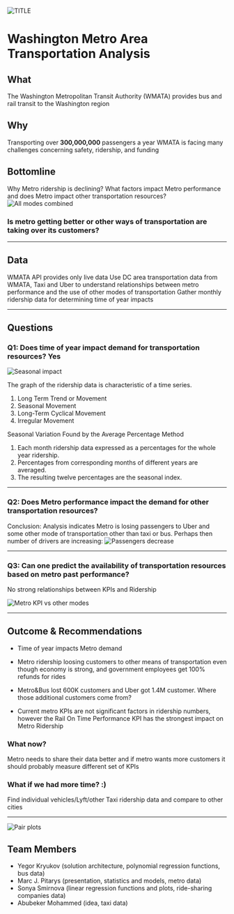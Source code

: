 
![TITLE](images/title.png)
# Washington Metro Area Transportation Analysis

## What
The Washington Metropolitan Transit Authority (WMATA) provides bus and rail transit to the Washington region
## Why
Transporting over **300,000,000** passengers a year WMATA is facing many challenges concerning safety, ridership, and funding
## Bottomline
Why Metro ridership is declining?  What factors impact Metro performance and does Metro impact other transportation resources?
![All modes combined](images/all.png)


### **Is metro getting better or other ways of transportation are taking over its customers?**

---
## Data
WMATA API provides only live data
Use DC area transportation data from WMATA, Taxi and Uber to understand relationships between metro performance and the use of other modes of transportation
Gather monthly ridership data for determining time of year impacts

---
## Questions

### Q1: Does time of year impact demand for transportation resources? **Yes**
![Seasonal impact](images/season.png)

The graph of the ridership data is characteristic of a time series.
1. Long Term Trend or Movement
2. Seasonal Movement
3. Long-Term Cyclical Movement
4. Irregular Movement

Seasonal Variation Found by the Average Percentage Method
1. Each month ridership data expressed as a percentages for the whole year ridership.
2. Percentages from corresponding months of different years are averaged.
3. The resulting twelve percentages are the seasonal index. 
---
### Q2: Does Metro performance impact the demand for other transportation resources? 
Conclusion:  Analysis indicates Metro is losing passengers to Uber and some other mode of transportation other than taxi or bus.  Perhaps then number of drivers are increasing:
![Passengers decrease](images/q2.png)

---
### Q3: Can one predict the availability of transportation resources based on metro past performance?

No strong relationships between KPIs and Ridership

![Metro KPI vs other modes](images/q3.png)

---

## Outcome & Recommendations

- Time of year impacts Metro demand

- Metro ridership loosing customers to other means of transportation even though economy is strong, and government employees get 100% refunds for rides
- Metro&Bus lost 600K customers and Uber got 1.4M customer.  Where those additional customers come from?
- Current metro KPIs are not significant factors in ridership numbers, however the Rail On Time Performance KPI has the strongest impact on Metro Ridership
### What now?
Metro needs to share their data better and if metro wants more customers it should probably measure different set of KPIs
### What if we had more time? :)

Find individual vehicles/Lyft/other Taxi ridership data and compare to other cities

---
![Pair plots](images/final.png)

## Team Members

- Yegor Kryukov (solution architecture, polynomial regression functions, bus data)
- Marc J. Pitarys (presentation, statistics and models, metro data)
- Sonya Smirnova (linear regression functions and plots, ride-sharing companies data)
- Abubeker Mohammed (idea, taxi data)

